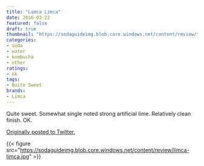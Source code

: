 ```yaml
---
title: "Limca Limca"
date: 2016-03-22
featured: false
draft: true
thumbnail: "https://sodaguideimg.blob.core.windows.net/content/review/thumbs/limca-limca.jpg"
categories:
- soda
- water
- kombucha
- other
ratings:
- ok
tags:
- Quite Sweet
brands:
- Limca
---
```


Quite sweet. Somewhat single noted strong artificial lime. Relatively clean finish. OK.

[Originally posted to Twitter.](https://twitter.com/Cavorter/status/712330372437004288)

{{< figure src="https://sodaguideimg.blob.core.windows.net/content/review/limca-limca.jpg" >}}

